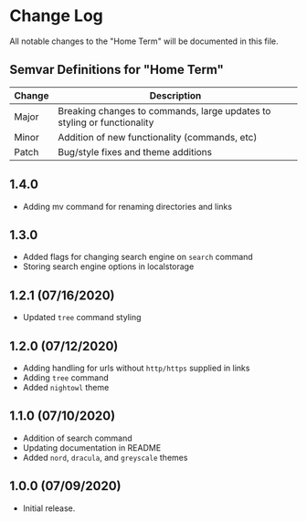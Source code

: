 # Change Log

All notable changes to the "Home Term" will be documented in this file.

## Semvar Definitions for "Home Term"

| Change | Description                                                             |
| ------ | ----------------------------------------------------------------------- |
| Major  | Breaking changes to commands, large updates to styling or functionality |
| Minor  | Addition of new functionality (commands, etc)                           |
| Patch  | Bug/style fixes and theme additions                                     |

## 1.4.0

- Adding mv command for renaming directories and links

## 1.3.0

- Added flags for changing search engine on `search` command
- Storing search engine options in localstorage

## 1.2.1 (07/16/2020)

- Updated `tree` command styling

## 1.2.0 (07/12/2020)

- Adding handling for urls without `http/https` supplied in links
- Adding `tree` command
- Added `nightowl` theme

## 1.1.0 (07/10/2020)

- Addition of search command
- Updating documentation in README
- Added `nord`, `dracula`, and `greyscale` themes

## 1.0.0 (07/09/2020)

- Initial release.
